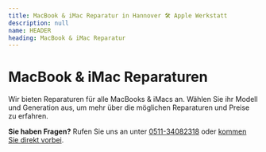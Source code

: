 ```yaml
---
title: MacBook & iMac Reparatur in Hannover 🛠️ Apple Werkstatt
description: null
name: HEADER
heading: MacBook & iMac Reparatur
---
```

# MacBook & iMac Reparaturen

Wir bieten Reparaturen für alle MacBooks & iMacs an. Wählen Sie ihr Modell und Generation aus, um mehr über die möglichen Reparaturen und Preise zu erfahren.

**Sie haben Fragen?** Rufen Sie uns an unter [0511-34082318](tel:051134082318) oder [kommen Sie direkt vorbei](/anfahrt).
